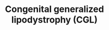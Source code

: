 ---
annotations:
- id: DOID:0111138
  parent: genetic disease
  type: Disease Ontology
  value: congenital generalized lipodystrophy type 4
- id: DOID:0050585
  parent: genetic disease
  type: Disease Ontology
  value: congenital generalized lipodystrophy
- id: PW:0000013
  parent: disease pathway
  type: Pathway Ontology
  value: disease pathway
- id: DOID:0111135
  parent: genetic disease
  type: Disease Ontology
  value: congenital generalized lipodystrophy type 1
- id: DOID:0111136
  parent: genetic disease
  type: Disease Ontology
  value: congenital generalized lipodystrophy type 2
- id: DOID:0111137
  parent: genetic disease
  type: Disease Ontology
  value: congenital generalized lipodystrophy type 3
authors:
- UlasBabayigit
- Eweitz
- Fehrhart
- Egonw
communities:
- RareDiseases
description: Congenital generalized lipodystrophy (CGL) is divided into four subtypes.
  Type 1 is mainly caused by mutations in AGPAT2 gene, subtype 2 by BSCL2 mutations,
  type  3 by CAV1 mutations and type 4 by CAVIN1 mutations.   Patients with CGL show
  a near total absence of body fat which starts either at birth or shortly after.
  There are also metabolic abnormalities. Type 1 CGL shows loss of metabolically active
  adipose tissue. Type 2 CGL has a general absence of adipose tissue. Patients with
  type 3 CGL show vitamin D resistance, hypocalcemia, hypomagnesemia and have a short
  stature. Patients with type 4 CGL show myopathy, skeletal abnormalities, cardiac
  arrhythmias, pyloric stenosis and gastrointestinal motility problems.
last-edited: 2021-06-20
organisms:
- Homo sapiens
redirect_from:
- /index.php/Pathway:WP5101
- /instance/WP5101
revision: null
schema-jsonld:
- '@context': https://schema.org/
  '@id': https://wikipathways.github.io/pathways/WP5101.html
  '@type': Dataset
  creator:
    '@type': Organization
    name: WikiPathways
  description: Congenital generalized lipodystrophy (CGL) is divided into four subtypes.
    Type 1 is mainly caused by mutations in AGPAT2 gene, subtype 2 by BSCL2 mutations,
    type  3 by CAV1 mutations and type 4 by CAVIN1 mutations.   Patients with CGL
    show a near total absence of body fat which starts either at birth or shortly
    after. There are also metabolic abnormalities. Type 1 CGL shows loss of metabolically
    active adipose tissue. Type 2 CGL has a general absence of adipose tissue. Patients
    with type 3 CGL show vitamin D resistance, hypocalcemia, hypomagnesemia and have
    a short stature. Patients with type 4 CGL show myopathy, skeletal abnormalities,
    cardiac arrhythmias, pyloric stenosis and gastrointestinal motility problems.
  keywords:
  - (CGL)
  - AGPAT2
  - AKT2
  - BSCL2
  - CAV1
  - CAVIN1
  - CGL type 1
  - CGL type 2
  - CGL type 3
  - CGL type 4
  - Congenital Generalized Lipodystrophy
  - DGAT1
  - DGAT2
  - Diacylglycerol
  - FYN
  - GPAT3
  - GRB2
  - Glycerol-3-phosphate
  - HIF1A
  - INS
  - IRS1
  - ITGB4
  - LPIN1
  - LPIN2
  - LPIN3
  - Lysophosphatidic acid
  - PI3K
  - Phosphatidic acid
  - RAS-ERK
  - Seipin
  - Triacylglycerol
  license: CC0
  name: Congenital generalized lipodystrophy (CGL)
seo: CreativeWork
title: Congenital generalized lipodystrophy (CGL)
wpid: WP5101
---